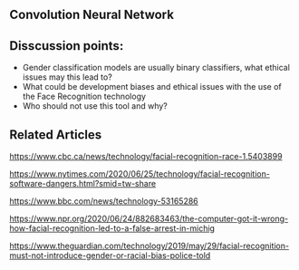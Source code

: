 ## Convolution Neural Network


## Disscussion points:

- Gender classification models are usually binary classifiers, what ethical issues may this lead to?
- What could be development biases and ethical issues with the use of the Face Recognition technology
- Who should not use this tool and why?

## Related Articles

https://www.cbc.ca/news/technology/facial-recognition-race-1.5403899

https://www.nytimes.com/2020/06/25/technology/facial-recognition-software-dangers.html?smid=tw-share


https://www.bbc.com/news/technology-53165286


https://www.npr.org/2020/06/24/882683463/the-computer-got-it-wrong-how-facial-recognition-led-to-a-false-arrest-in-michig


https://www.theguardian.com/technology/2019/may/29/facial-recognition-must-not-introduce-gender-or-racial-bias-police-told

